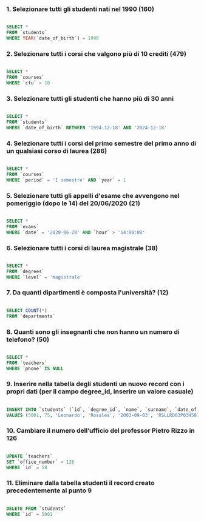 ### 1. Selezionare tutti gli studenti nati nel 1990 (160)

```SQL

SELECT *
FROM `students`
WHERE YEAR(`date_of_birth`) = 1990

```

### 2. Selezionare tutti i corsi che valgono più di 10 crediti (479)

```SQL

SELECT *
FROM `courses`
WHERE `cfu` > 10

```
### 3. Selezionare tutti gli studenti che hanno più di 30 anni

```SQL

SELECT *
FROM `students`
WHERE `date_of_birth` BETWEEN '1994-12-18' AND '2024-12-18'

```
### 4. Selezionare tutti i corsi del primo semestre del primo anno di un qualsiasi corso di laurea (286)

```SQL

SELECT *
FROM `courses`
WHERE `period` = 'I semestre' AND `year` = 1

```
### 5. Selezionare tutti gli appelli d'esame che avvengono nel pomeriggio (dopo le 14) del 20/06/2020 (21)

```SQL

SELECT *
FROM `exams`
WHERE `date` = '2020-06-20' AND `hour` > '14:00:00'

```
### 6. Selezionare tutti i corsi di laurea magistrale (38)

```SQL

SELECT *
FROM `degrees`
WHERE `level` = 'magistrale'

```
### 7. Da quanti dipartimenti è composta l'università? (12)

```SQL

SELECT COUNT(*)
FROM `departments`

```
### 8. Quanti sono gli insegnanti che non hanno un numero di telefono? (50)

```SQL

SELECT *
FROM `teachers`
WHERE `phone` IS NULL

```
### 9. Inserire nella tabella degli studenti un nuovo record con i propri dati (per il campo degree_id, inserire un valore casuale)

```SQL

INSERT INTO `students` (`id`, `degree_id`, `name`, `surname`, `date_of_birth`, `fiscal_code`, `enrolment_date`, `registration_number`, `email`)
VALUES (5001, 75, 'Leonardo', 'Rosales', '2003-09-03', 'RSLLRD03P03H501I', '2024-12-18', 621033, 'leonardoas2003@gmail.com')
```
### 10. Cambiare il numero dell’ufficio del professor Pietro Rizzo in 126

```SQL

UPDATE `teachers`
SET `office_number` = 126
WHERE `id` = 58

```

### 11. Eliminare dalla tabella studenti il record creato precedentemente al punto 9

```SQL

DELETE FROM `students`
WHERE `id` = 5001

```
